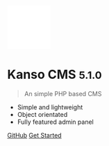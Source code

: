 <!-- _coverpage.md -->

<img src="logo.svg" data-origin="logo.svg" alt="logo" width="100">

# Kanso CMS <small>5.1.0</small>

> An simple PHP based CMS

- Simple and lightweight
- Object orientated
- Fully featured admin panel

[GitHub](https://github.com/kanso-cms/cms)
<a href="/5.1.0/">Get Started</a>
